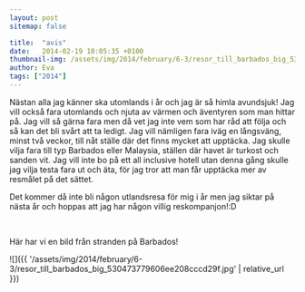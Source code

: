```yaml
---
layout: post
sitemap: false

title:  "avis"
date:   2014-02-19 10:05:35 +0100
thumbnail-img: /assets/img/2014/february/6-3/resor_till_barbados_big_530473779606ee208cccd29f.jpg
author: Eva
tags: ["2014"]
---
```


Nästan alla jag känner ska utomlands i år och jag är så himla avundsjuk! Jag vill också fara utomlands och njuta av värmen och äventyren som man hittar på. Jag vill så gärna fara men då vet jag inte vem som har råd att följa och så kan det bli svårt att ta ledigt. Jag vill nämligen fara iväg en långsväng, minst två veckor, till nåt ställe där det finns mycket att upptäcka. Jag skulle vilja fara till typ Barbados eller Malaysia, ställen där havet är turkost och sanden vit. Jag vill inte bo på ett all inclusive hotell utan denna gång skulle jag vilja testa fara ut och äta, för jag tror att man får upptäcka mer av resmålet på det sättet. 

Det kommer då inte bli någon utlandsresa för mig i år men jag siktar på nästa år och hoppas att jag har någon villig reskompanjon!:D 




 




Här har vi en bild från stranden på Barbados!

![]({{ '/assets/img/2014/february/6-3/resor_till_barbados_big_530473779606ee208cccd29f.jpg'  | relative_url }})

